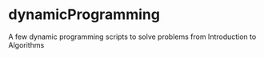 dynamicProgramming
==================

A few dynamic programming scripts to solve problems from Introduction to Algorithms